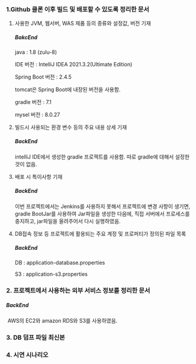 ### 1.Github 클론 이후 빌드 및 배포할 수 있도록 정리한 문서

1) 사용한 JVM, 웹서버, WAS 제품 등의 종류와 설정값, 버전 기재

   ##### BakcEnd

   java : 1.8 (zulu-8)

   IDE 버전 : IntelliJ IDEA 2021.3.2(Ultimate Edition)

   Spring Boot 버전 : 2.4.5

   tomcat은 Spring Boot에 내장된 버전을 사용함.

   gradle 버전 : 7.1

   mysel 버전 :  8.0.27

2) 빌드시 사용되는 환경 변수 등의 주요 내용 상세 기재

   ##### BackEnd

   intelliJ IDE에서 생성한 gradle 프로젝트를 사용함. 따로 gradle에 대해서 설정한 것이 없음.

3) 배포 시 특이사항 기재

   ##### BackEnd 

   이번 프로젝트에서는 Jenkins를 사용하지 못해서 프로젝트에 변경 사항이 생기면, gradle BootJar를 사용하여 Jar파일을 생성한 다음에, 직접 서버에서 프로세스를 중지하고, jar파일을 올려주어서 다시 실행하였음.

4) DB접속 정보 등 프로젝트에 활용되는 주요 계정 및 프로퍼티가 정의된 파일 목록 

   ##### BackEnd

   DB : application-database.properties
   
   S3 : application-s3.properties
   
   

### 2. 프로젝트에서 사용하는 외부 서비스 정보를 정리한 문서

##### 	BackEnd

​	AWS의 EC2와 amazon RDS와 S3를 사용하였음.

### 3. DB 덤프 파일 최신본

### 4. 시연 시나리오

